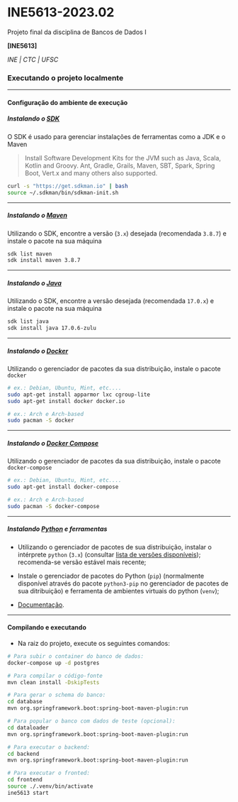 # INE5613-2023.02

Projeto final da disciplina de Bancos de Dados I

**[INE5613]**

_INE | CTC | UFSC_

### Executando o projeto localmente

---

#### Configuração do ambiente de execução

##### Instalando o [SDK](https://sdkman.io/)

O SDK é usado para gerenciar instalações de ferramentas como a JDK e o Maven

> Install Software Development Kits for the JVM such as Java, Scala, Kotlin and
> Groovy. Ant, Gradle, Grails, Maven, SBT, Spark, Spring Boot, Vert.x and many
> others also supported.

```bash
curl -s "https://get.sdkman.io" | bash
source ~/.sdkman/bin/sdkman-init.sh
```

---

##### Instalando o [Maven](https://maven.apache.org/)

Utilizando o SDK, encontre a versão (`3.x`) desejada (recomendada `3.8.7`) e
instale o pacote na sua máquina

```bash
sdk list maven
sdk install maven 3.8.7
```

---

##### Instalando o [Java](https://www.java.com/en/download/)

Utilizando o SDK, encontre a versão desejada (recomendada `17.0.x`) e instale o
pacote na sua máquina

```bash
sdk list java
sdk install java 17.0.6-zulu
```

---

##### Instalando o [Docker](https://www.docker.com/)

Utilizando o gerenciador de pacotes da sua distribuição, instale o pacote
`docker`

```bash
# ex.: Debian, Ubuntu, Mint, etc....
sudo apt-get install apparmor lxc cgroup-lite
sudo apt-get install docker docker.io

# ex.: Arch e Arch-based
sudo pacman -S docker
```

---

##### Instalando o [Docker Compose](https://docs.docker.com/compose/)

Utilizando o gerenciador de pacotes da sua distribuição, instale o pacote
`docker-compose`

```bash
# ex.: Debian, Ubuntu, Mint, etc....
sudo apt-get install docker-compose

# ex.: Arch e Arch-based
sudo pacman -S docker-compose
```

---

##### Instalando [Python](https://www.python.org/) e ferramentas

- Utilizando o gerenciador de pacotes de sua distribuição, instalar o intérprete
  `python` (`3.x`) (consultar
  [lista de versões disponíveis](https://www.python.org/downloads/source/));
  recomenda-se versão estável mais recente;

- Instale o gerenciador de pacotes do Python (`pip`) (normalmente disponível
  através do pacote `python3-pip` no gerenciador de pacotes de sua ditribuição)
  e ferramenta de ambientes virtuais do python (`venv`);

- [Documentação](https://docs.python.org/3/tutorial/venv.html?highlight=pip).

---

#### Compilando e executando

- Na raiz do projeto, execute os seguintes comandos:

```bash
# Para subir o container do banco de dados:
docker-compose up -d postgres

# Para compilar o código-fonte
mvn clean install -DskipTests

# Para gerar o schema do banco:
cd database
mvn org.springframework.boot:spring-boot-maven-plugin:run

# Para popular o banco com dados de teste (opcional):
cd dataloader
mvn org.springframework.boot:spring-boot-maven-plugin:run

# Para executar o backend:
cd backend
mvn org.springframework.boot:spring-boot-maven-plugin:run

# Para executar o fronted:
cd frontend
source ./.venv/bin/activate
ine5613 start
```
